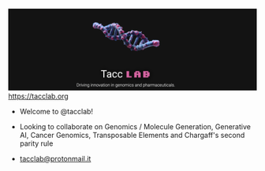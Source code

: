 ![Banner](https://github.com/tacclab/tacclab/blob/main/banner.png)
https://tacclab.org

- Welcome to @tacclab!
- Looking to collaborate on Genomics / Molecule Generation, Generative AI, Cancer Genomics, Transposable Elements and Chargaff's second parity rule

- tacclab@protonmail.it
